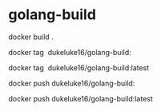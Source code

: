 # golang-build

docker build .

docker tag <image> dukeluke16/golang-build:<version>

docker tag <image> dukeluke16/golang-build:latest

docker push dukeluke16/golang-build:<version>

docker push dukeluke16/golang-build:latest
